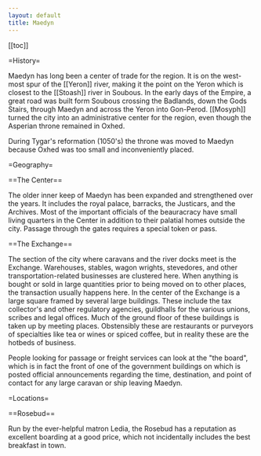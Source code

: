 ```yaml
---
layout: default
title: Maedyn
---
```


[[toc]]

=History=

Maedyn has long been a center of trade for the region.  It is on the west-most spur of the [[Yeron]] river, making it the point on the Yeron which is closest to the [[Stoash]] river in Soubous.  In the early days of the Empire, a great road was built form Soubous crossing the Badlands, down the Gods Stairs, through Maedyn and across the Yeron into Gon-Perod.  [[Mosyph]] turned the city into an administrative center for the region, even though the Asperian throne remained in Oxhed.

During Tygar's reformation (1050's) the throne was moved to Maedyn because Oxhed was too small and inconveniently placed.  

=Geography=

==The Center==

The older inner keep of Maedyn has been expanded and strengthened over the years.  It includes the royal palace, barracks, the Justicars, and the Archives.  Most of the important officials of the beauracracy have small living quarters in the Center in addition to their palatial homes outside the city.  Passage through the gates requires a special token or pass.

==The Exchange==

The section of the city where caravans and the river docks meet is the Exchange.  Warehouses, stables, wagon wrights, stevedores, and other transportation-related businesses are clustered here.  When anything is bought or sold in large quantities prior to being moved on to other places, the transaction usually happens here.  In the center of the Exchange is a large square framed by several large buildings.  These include the tax collector's and other regulatory agencies, guildhalls for the various unions, scribes and legal offices.  Much of the ground floor of these buildings is taken up by meeting places.  Obstensibly these are restaurants or purveyors of specialties like tea or wines or spiced coffee, but in reality these are the hotbeds of business.

People looking for passage or freight services can look at the "the board", which is in fact the front of one of the government buildings on which is posted official announcements regarding the time, destination, and point of contact for any large caravan or ship leaving Maedyn.

=Locations=

==Rosebud==

Run by the ever-helpful matron Ledia, the Rosebud has a reputation as excellent boarding at a good price, which not incidentally includes the best breakfast in town.
